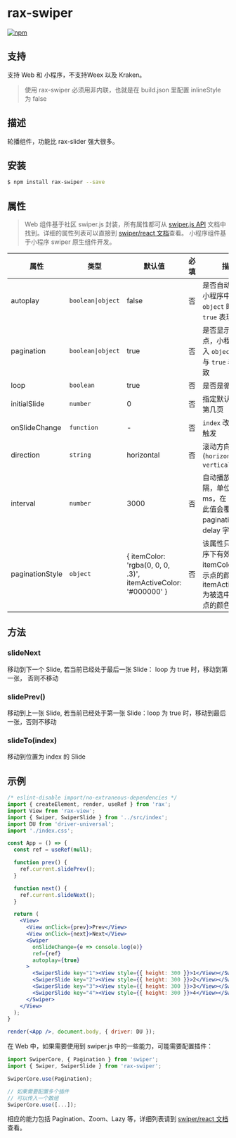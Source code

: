 # rax-swiper

[![npm](https://img.shields.io/npm/v/rax-swiper.svg)](https://www.npmjs.com/package/rax-swiper)

## 支持

支持 Web 和 小程序，不支持Weex 以及 Kraken。

> 使用 rax-swiper 必须用非内联，也就是在 build.json 里配置 inlineStyle 为 false

## 描述

轮播组件，功能比 rax-slider 强大很多。

## 安装

```bash
$ npm install rax-swiper --save
```

## 属性

> Web 组件基于社区 swiper.js 封装，所有属性都可从 [swiper.js API](https://swiperjs.com/api/) 文档中找到。详细的属性列表可以直接到 [swiper/react 文档](https://swiperjs.com/react)查看。
> 小程序组件基于小程序 swiper 原生组件开发。

| **属性**      | **类型**          | **默认值** | **必填** | **描述**                             |
| ------------- | ----------------- | ---------- | -------- | ------------------------------------ |
| autoplay      | `boolean\|object` | false      | 否       | 是否自动播放，小程序中传入 `object` 时，与 `true` 表现一致                         |
| pagination    | `boolean\|object` | true       | 否       | 是否显示指示点，小程序中传入 `object` 时，与 `true` 表现一致                     |
| loop          | `boolean`         | true       | 否       | 是否是循环播放                       |
| initialSlide  | `number`          | 0          | 否       | 指定默认初始化第几页                 |
| onSlideChange | `function`        | -          | 否       | `index` 改变时会触发                 |
| direction     | `string`          | horizontal | 否       | 滚动方向 (`horizontal` / `vertical`) |
| interval     | `number`          | 3000 | 否       | 自动播放的间隔，单位为 ms，在 web 中此值会覆盖 pagination 中 delay 字段 |
| paginationStyle | `object`       | { itemColor: 'rgba(0, 0, 0, .3)', itemActiveColor: '#000000' } | 否 | 该属性只在小程序下有效，itemColor 为指示点的颜色， itemActiveColor 为被选中的指示点的颜色 |

## 方法

### slideNext

移动到下一个 Slide, 若当前已经处于最后一张 Slide： loop 为 true 时，移动到第一张， 否则不移动

### slidePrev()

移动到上一张 Slide, 若当前已经处于第一张 Slide：loop 为 true 时，移动到最后一张，否则不移动
### slideTo(index)

移动到位置为 index 的 Slide
## 示例

```jsx
/* eslint-disable import/no-extraneous-dependencies */
import { createElement, render, useRef } from 'rax';
import View from 'rax-view';
import { Swiper, SwiperSlide } from '../src/index';
import DU from 'driver-universal';
import './index.css';

const App = () => {
  const ref = useRef(null);

  function prev() {
    ref.current.slidePrev();
  }

  function next() {
    ref.current.slideNext();
  }

  return (
    <View>
      <View onClick={prev}>Prev</View>
      <View onClick={next}>Next</View>
      <Swiper
        onSlideChange={e => console.log(e)}
        ref={ref}
        autoplay={true}
      >
        <SwiperSlide key="1"><View style={{ height: 300 }}>1</View></SwiperSlide>
        <SwiperSlide key="2"><View style={{ height: 300 }}>2</View></SwiperSlide>
        <SwiperSlide key="3"><View style={{ height: 300 }}>3</View></SwiperSlide>
        <SwiperSlide key="4"><View style={{ height: 300 }}>4</View></SwiperSlide>
      </Swiper>
    </View>
  );
}

render(<App />, document.body, { driver: DU });
```

在 Web 中，如果需要使用到 swiper.js 中的一些能力，可能需要配置插件：

```js
import SwiperCore, { Pagination } from 'swiper';
import { Swiper, SwiperSlide } from 'rax-swiper';

SwiperCore.use(Pagination);

// 如果需要配置多个插件
// 可以传入一个数组
SwiperCore.use([...]);
```

相应的能力包括 Pagination、Zoom、Lazy 等，详细列表请到 [swiper/react 文档](https://swiperjs.com/react#usage)查看。
